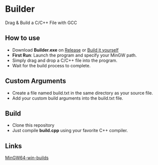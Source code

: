 # Builder
Drag & Build a C/C++ File with GCC

## How to use
- Download **Builder.exe** on [Release](https://github.com/NekoWs/Builder/releases) or [Build it yourself](#build)
- **First Run**: Launch the program and specify your MinGW path.
- Simply drag and drop a C/C++ file into the program.
- Wait for the build process to complete.

## Custom Arguments
- Create a file named build.txt in the same directory as your source file.
- Add your custom build arguments into the build.txt file.

## Build
- Clone this repository
- Just compile **build.cpp** using your favorite C++ compiler.

## Links
[MinGW64-win-builds](https://github.com/niXman/mingw-builds-binaries/releases)
